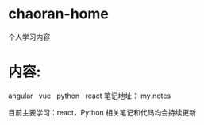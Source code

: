 # chaoran-home
个人学习内容
# 内容:
 angular   vue   python   react
笔记地址：
my notes

目前主要学习：react，Python
相关笔记和代码均会持续更新
